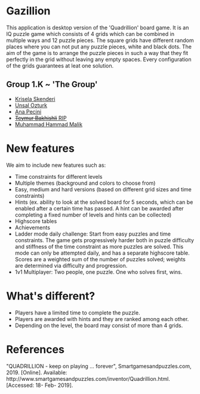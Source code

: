 <div>
  <h1 class="display-3">
    Gazillion
  </h1>
  <p class="lead">
      This application is desktop version of the 'Quadrillion' board game. It is an IQ puzzle game which consists of 4 grids which can be combined in multiple ways and 12 puzzle pieces. The square grids have different random places where you can not put any puzzle pieces, white and black dots. The aim of the game is to arrange the puzzle pieces in such a way that they fit perfectly in the grid without leaving any empty spaces. Every configuration of the grids guarantees at leat one solution.
  </p>
  
   <h2 class="display-5">Group 1.K ~ 'The Group'</h2>
  <p>
    <ul>
        <li>
            <a href="https://github.com/kriselaskenderi" title="kriselaskenderi">Krisela Skenderi</a>
        </li>
        <li>
            <a href="https://github.com/uensalo" title="uensalo">Unsal Ozturk</a>
        </li>
        <li>
            <a href="https://github.com/annapecini" title="annapecini">Ana Pecini</a>
        </li>
        <li>
            <a href="https://github.com/teymurbakhishli" title= "teymurbakhishli"><strike>Teymur Bakhishli</strike>&nbsp;RIP</a>
        </li>
        <li>
            <a href="https://github.com/mhammadmalik" title= "mhammadmalik">Muhammad Hammad Malik</a>
        </li>
    </ul>
  </p>
  
  <h1 class="display-3">
    New features 
  </h1>
  
  <p class="lead">
      We aim to include new features such as:
   <ul>
        <li>
          Time constraints for different levels
        </li>
        <li>
          Multiple themes (background and colors to choose from)
        </li>
        <li>
          Easy, medium and hard versions (based on different grid sizes and time constraints)
        </li>
        <li>
          Hints (ex. ability to look at the solved board for 5 seconds, which can be enabled after a certain time has passed. A hint can be awarded after completing a fixed number of levels and hints can be collected)
        </li>
        <li>
          Highscore tables
        </li> 
        <li>
          Achievements
        </li>
        <li>
          Ladder mode daily challenge: Start from easy puzzles and time constraints. The game gets progressively harder both in puzzle difficulty and stiffness of the time constraint as more puzzles are solved. This mode can only be attempted daily, and has a separate highscore table. Scores are a weighted sum of the number of puzzles solved; weights are determined via difficulty and progression.
        </li>
        <li>
          1v1 Multiplayer: Two people, one puzzle. One who solves first, wins.
        </li> 
    </ul>
  </p>
 
 <h1 class="display-3">
    What's different?
  </h1>
     <ul>
        <li>
          Players have a limited time to complete the puzzle.
        </li>
       <li>
          Players are awarded with hints and they are ranked among each other.
        </li>
       <li>
          Depending on the level, the board may consist of more than 4 grids.
        </li>
  </ul>
  
  <h1 class="display-3">
    References
  </h1>
  "QUADRILLION - keep on playing ... forever", Smartgamesandpuzzles.com, 2019. [Online]. Available: http://www.smartgamesandpuzzles.com/inventor/Quadrillion.html. [Accessed: 18- Feb- 2019].
 
  </div>
